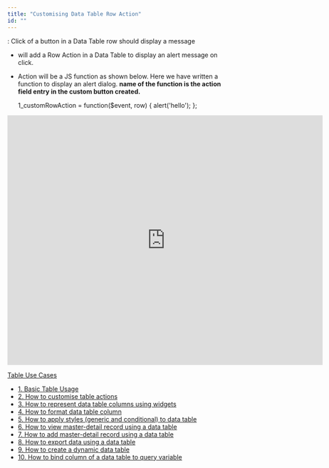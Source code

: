 ```yaml
---
title: "Customising Data Table Row Action"
id: ""
---
```


: Click of a button in a Data Table row should display a message

- will add a Row Action in a Data Table to display an alert message on click.
- Action will be a JS function as shown below. Here we have written a function to display an alert dialog. **name of the function is the action field entry in the custom button created.**
    
    1\_customRowAction = function($event, row) {
        alert('hello');
    };
    

<iframe width="708" height="560" src="https://docs.google.com/presentation/d/e/2PACX-1vSQ42MhJM2k-T1w_HxfHAyJ8ox_WrY8QOGnmq45R5L5JyI7iH0xI5jwX4HZOZJj8zZMEP0TDklz_yWY/embed?start=false&amp;loop=false&amp;delayms=3000" frameborder="0" allowfullscreen="allowfullscreen" mozallowfullscreen="mozallowfullscreen" webkitallowfullscreen="webkitallowfullscreen"></iframe>

[Table Use Cases](/learn/app-development/widgets/datalive/datatable/data-table-use-cases/)

- [1\. Basic Table Usage](/learn/app-development/widgets/datalive/datatable/data-table-basic-usage/)
- [2\. How to customise table actions](/learn/how-tos/data-table-actions/)
- [3\. How to represent data table columns using widgets](/learn/how-tos/data-table-widget-representations/)
- [4\. How to format data table column](/learn/how-tos/data-table-format/)
- [5\. How to apply styles (generic and conditional) to data table](/learn/how-tos/data-table-styling/)
- [6\. How to view master-detail record using a data table](/learn/how-tos/view-master-detail-data-records-using-data-table/)
- [7\. How to add master-detail record using a data table](/learn/how-tos/add-master-detail-records-using-data-table/)
- [8\. How to export data using a data table](/learn/how-tos/export-data-data-table/)
- [9\. How to create a dynamic data table](/learn/how-tos/dynamic-data-tables/)
- [10\. How to bind column of a data table to query variable](/learn/how-tos/data-table-column-bound-query/)
